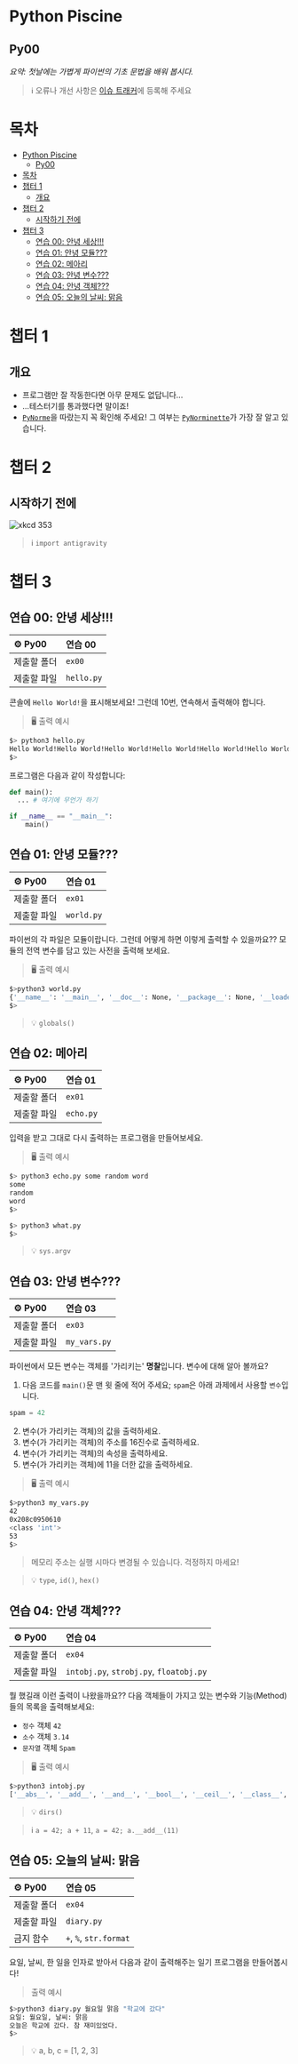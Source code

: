 # Python Piscine

## Py00

_요약: 첫날에는 가볍게 파이썬의 기초 문법을 배워 봅시다._

> :information_source: 오류나 개선 사항은 [이슈 트래커](https://github.com/youkim005/PythonFromHell/issues)에 등록해 주세요

# 목차

- [Python Piscine](#python-piscine)
  - [Py00](#py00)
- [목차](#목차)
- [챕터 1](#챕터-1)
  - [개요](#개요)
- [챕터 2](#챕터-2)
  - [시작하기 전에](#시작하기-전에)
- [챕터 3](#챕터-3)
  - [연습 00: 안녕 세상!!!](#연습-00-안녕-세상)
  - [연습 01: 안녕 모듈???](#연습-01-안녕-모듈)
  - [연습 02: 메아리](#연습-02-메아리)
  - [연습 03: 안녕 변수???](#연습-03-안녕-변수)
  - [연습 04: 안녕 객체???](#연습-04-안녕-객체)
  - [연습 05: 오늘의 날씨: 맑음](#연습-05-오늘의-날씨-맑음)

# 챕터 1

## 개요

- 프로그램만 잘 작동한다면 아무 문제도 없답니다...
- ...테스터기를 통과했다면 말이죠!
- [`PyNorme`](../README.md#PyNorme)을 따랐는지 꼭 확인해 주세요! 그 여부는 [`PyNorminette`](../README.md#PyNorminette)가 가장 잘 알고 있습니다.

# 챕터 2

## 시작하기 전에

![xkcd 353](https://imgs.xkcd.com/comics/python.png)

> :information_source: `import antigravity`

# 챕터 3

## 연습 00: 안녕 세상!!!

| :gear: Py00 | 연습 00    |
| :---------- | :--------- |
| 제출할 폴더 | `ex00`     |
| 제출할 파일 | `hello.py` |

콘솔에 `Hello World!`을 표시해보세요! 그런데 10번, 연속해서 출력해야 합니다.

> :desktop_computer: 출력 예시

```bash
$> python3 hello.py
Hello World!Hello World!Hello World!Hello World!Hello World!Hello World!Hello World!Hello World!Hello World!Hello World!
$>
```

프로그램은 다음과 같이 작성합니다:

```python
def main():
  ... # 여기에 무언가 하기

if __name__ == "__main__":
    main()
```

## 연습 01: 안녕 모듈???

| :gear: Py00 | 연습 01    |
| :---------- | :--------- |
| 제출할 폴더 | `ex01`     |
| 제출할 파일 | `world.py` |

파이썬의 각 파일은 모듈이랍니다.
그런데 어떻게 하면 이렇게 출력할 수 있을까요??
모듈의 전역 변수를 담고 있는 사전을 출력해 보세요.

> :desktop_computer: 출력 예시

```bash
$>python3 world.py
{'__name__': '__main__', '__doc__': None, '__package__': None, '__loader__': <class '_frozen_importlib.BuiltinImporter'>, '__spec__': None, '__annotations__': {}, '__builtins__': <module 'builtins' (built-in)>}
$>
```

> :bulb: `globals()`

## 연습 02: 메아리

| :gear: Py00 | 연습 01   |
| :---------- | :-------- |
| 제출할 폴더 | `ex01`    |
| 제출할 파일 | `echo.py` |

입력을 받고 그대로 다시 출력하는 프로그램을 만들어보세요.

> :desktop_computer: 출력 예시

```bash
$> python3 echo.py some random word
some
random
word
$>

$> python3 what.py
$>
```

> :bulb: `sys.argv`

## 연습 03: 안녕 변수???

| :gear: Py00 | 연습 03      |
| :---------- | :----------- |
| 제출할 폴더 | `ex03`       |
| 제출할 파일 | `my_vars.py` |

파이썬에서 모든 변수는 객체를 '가리키는' **명찰**입니다. 변수에 대해 알아 볼까요?

1. 다음 코드를 `main()`문 맨 윗 줄에 적어 주세요; `spam`은 아래 과제에서 사용할 `변수`입니다.

```python
spam = 42
```

2. 변수(가 가리키는 객체)의 값을 출력하세요.
3. 변수(가 가리키는 객체)의 주소를 16진수로 출력하세요.
4. 변수(가 가리키는 객체)의 속성을 출력하세요.
5. 변수(가 가리키는 객체)에 11을 더한 값을 출력하세요.

> :desktop_computer: 출력 예시

```bash
$>python3 my_vars.py
42
0x208c0950610
<class 'int'>
53
$>
```

> 메모리 주소는 실행 시마다 변경될 수 있습니다. 걱정하지 마세요!

> :bulb: `type`, `id()`, `hex()`

## 연습 04: 안녕 객체???

| :gear: Py00 | 연습 04                                 |
| :---------- | :-------------------------------------- |
| 제출할 폴더 | `ex04`                                  |
| 제출할 파일 | `intobj.py`, `strobj.py`, `floatobj.py` |

뭘 했길래 이런 출력이 나왔을까요??
다음 객체들이 가지고 있는 변수와 기능(Method)들의 목록을 출력해보세요:

- `정수` 객체 `42`
- `소수` 객체 `3.14`
- `문자열` 객체 `Spam`

> :desktop_computer: 출력 예시

```bash
$>python3 intobj.py
['__abs__', '__add__', '__and__', '__bool__', '__ceil__', '__class__', '__delattr__', '__dir__', '__divmod__', '__doc__', '__eq__', '__float__', '__floor__', '__floordiv__', '__format__', '__ge__', '__getattribute__', '__getnewargs__', '__gt__', '__hash__', '__index__', '__init__', '__init_subclass__', '__int__', '__invert__', '__le__', '__lshift__', '__lt__', '__mod__', '__mul__', '__ne__', '__neg__', '__new__', '__or__', '__pos__', '__pow__', '__radd__', '__rand__', '__rdivmod__', '__reduce__', '__reduce_ex__', '__repr__', '__rfloordiv__', '__rlshift__', '__rmod__', '__rmul__', '__ror__', '__round__', '__rpow__', '__rrshift__', '__rshift__', '__rsub__', '__rtruediv__', '__rxor__', '__setattr__', '__sizeof__', '__str__', '__sub__', '__subclasshook__', '__truediv__', '__trunc__', '__xor__', 'as_integer_ratio', 'bit_count', 'bit_length', 'conjugate', 'denominator', 'from_bytes', 'imag', 'numerator', 'real', 'to_bytes']
```

> :bulb: `dirs()`

> :information_source: `a = 42; a + 11`, `a = 42; a.__add__(11)`

## 연습 05: 오늘의 날씨: 맑음

| :gear: Py00 | 연습 05                |
| :---------- | :--------------------- |
| 제출할 폴더 | `ex04`                 |
| 제출할 파일 | `diary.py`             |
| 금지 함수   | `+`, `%`, `str.format` |

요일, 날씨, 한 일을 인자로 받아서 다음과 같이 출력해주는 일기 프로그램을 만들어봅시다!

> 출력 예시

```bash
$>python3 diary.py 월요일 맑음 "학교에 갔다"
요일: 월요일, 날씨: 맑음
오늘은 학교에 갔다. 참 재미있었다.
$>
```

> :bulb: a, b, c = [1, 2, 3]
